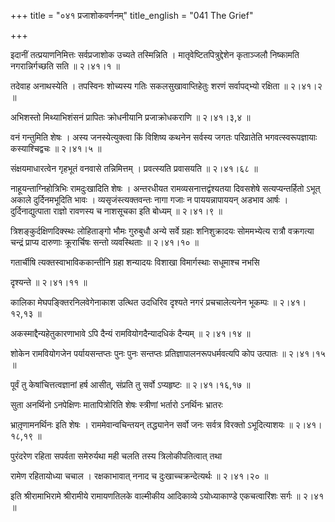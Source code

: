 +++
title = "०४१ प्रजाशोकवर्णनम्"
title_english = "041 The Grief"

+++


इदानीं तत्प्रयाणनिमित्तः सर्वप्रजाशोक उच्यते तस्मिन्निति ।
मातृवेष्टितपित्रुद्देशेन कृताञ्जलौ निष्कामति नगरान्निर्गच्छति सति  ॥ 
२।४१।१  ॥   

  

तदेवाह अनाथस्येति । तपस्विनः शोच्यस्य गतिः सकलसुखावाप्तिहेतुः शरणं
सर्वापद्भ्यो रक्षिता  ॥  २।४१।२  ॥   

  

अभिशस्तो मिथ्याभिशंसनं प्रापितः क्रोधनीयानि प्रजाक्रोधकराणि  ॥ 
२।४१।३,४ ॥   

  

वनं गन्तुमिति शेषः । अस्य जनस्येत्युक्त्वा किं विशिष्य कथनेन सर्वस्य
जगतः परिव्रातेति भगवत्स्वरूपज्ञायाः कस्याश्चिद्वचः  ॥  २।४१।५  ॥   

  

संक्षयमाधारत्वेन गृहभूतं वनवासे तन्निमित्तम् । प्रवत्स्यति प्रवासयति  ॥ 
२।४१।६८  ॥   

  

नाहूयन्ताग्निहोत्रिभिः रामदुःखादिति शेषः । अन्तरधीयत
रामव्यसनात्तद्वंश्यतया दिवसशेषे सत्यप्यन्तर्हितो ऽभूत् अकाले
दुर्दिनमभूदिति भावः । व्यसृजंस्त्यक्तवन्तः नागा गजाः न पाययन्नापाययन्
अडभाव आर्षः । दुर्दिनाद्युत्पाता राज्ञो रावणस्य च नाशसूचका इति बोध्यम्
 ॥  २।४१।९  ॥   

  

त्रिशङ्कुर्दक्षिणदिक्स्थः लोहिताङ्गो भौमः गुरुबुधौ अन्ये सर्वे ग्रहाः
शनिशुक्रादयः सोममभ्येत्य रात्रौ वक्रगत्या चन्द्रं प्राप्य दारुणाः
क्रूरार्चिषः सन्तो व्यवस्थिताः  ॥  २।४१।१०  ॥   

  

गतार्चीषि त्यक्तस्वाभाविककान्तीनि ग्रहा शन्यादयः विशाखा विमार्गस्थाः
सधूमाश्च नभसि  

दृश्यन्ते  ॥  २।४१।११  ॥   

  

कालिका मेघपङ्क्तिरनिलवेगेनाकाश उत्थित उदधिरिव दृश्यते नगरं
प्रचचालेत्यनेन भूकम्पः  ॥  २।४१।१२,१३  ॥   

  

अकस्माद्दैन्यहेतुकारणाभावे ऽपि दैन्यं रामवियोगदैन्यादधिकं दैन्यम्  ॥ 
२।४१।१४ ॥   

  

शोकेन रामवियोगजेन पर्यायसन्तप्तः पुनः पुनः सन्तप्तः
प्रतिज्ञापालनरूपधर्मवत्यपि कोप उत्पातः  ॥  २।४१।१५  ॥   

  

पूर्वं तु केषांचित्तत्वज्ञानां हर्ष आसीत्, संप्रति तु सर्वो ऽप्यहृष्टः
 ॥  २।४१।१६,१७ ॥   

  

सुता अनर्थिनो ऽनपेक्षिणः मातापित्रोरिति शेषः स्त्रीणां भर्तारो ऽनर्थिनः
भ्रातरः  

भ्रातृ़णामनर्थिनः इति शेषः । राममेवान्वचिन्तयन् तद्ध्यानेन सर्वो जनः
सर्वत्र विरक्तो ऽभूदित्याशयः  ॥  २।४१।१८,१९  ॥   

  

पुरंदरेण रहिता सपर्वता समेरुर्यथा मही चलति तस्य त्रिलोकीपतित्वात् तथा  

रामेण रहितायोध्या चचाल । रक्षकाभावात् ननाद च दुःखाच्चक्रन्देत्यर्थः  ॥ 
२।४१।२० ॥   

  

इति श्रीरामाभिरामे श्रीरामीये रामायणतिलके वाल्मीकीय आदिकाव्ये
ऽयोध्याकाण्डे एकचत्वारिंशः सर्गः  ॥  २।४१  ॥   

  

  


